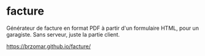 # facture
Générateur de facture en format PDF à partir d'un formulaire HTML, pour un garagiste. 
Sans serveur, juste la partie client. 

https://brzomar.github.io/facture/

